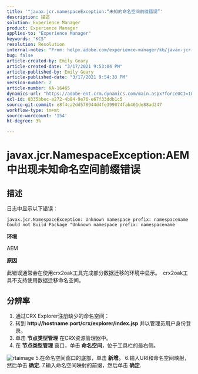```yaml
---
title: '"javax.jcr.namespaceException:“未知的命名空间前缀错误”'
description: 描述
solution: Experience Manager
product: Experience Manager
applies-to: "Experience Manager"
keywords: "KCS"
resolution: Resolution
internal-notes: "From: helpx.adobe.com/experience-manager/kb/javax-jcr-NamespaceException-Unknown-namespace-prefix-error-in-AEM.html"
bug: false
article-created-by: Emily Geary
article-created-date: "3/17/2021 9:53:04 PM"
article-published-by: Emily Geary
article-published-date: "3/17/2021 9:54:33 PM"
version-number: 2
article-number: KA-16465
dynamics-url: "https://adobe-ent.crm.dynamics.com/main.aspx?forceUCI=1&pagetype=entityrecord&etn=knowledgearticle&id=c1f6b325-6b87-eb11-a812-000d3a593216"
exl-id: 0335bbec-e272-4b84-9e76-e67f33ddb1c5
source-git-commit: e8f4ca2dd578944d4fe399074fab461de88ad247
workflow-type: tm+mt
source-wordcount: '154'
ht-degree: 3%

---
```


# javax.jcr.NamespaceException:AEM中出现未知命名空间前缀错误

## 描述


日志中显示以下错误：




```
javax.jcr.NamespaceException: Unknown namespace prefix: namespacename
Could not Build Package "Unknown namespace prefix: namespacename
```


<b>环境</b>

AEM

<b>原因</b>

此错误通常会在使用crx2oak工具完成部分数据迁移的环境中显示。  crx2oak工具不支持使用数据迁移命名空间。


## 分辨率


1. 通过CRX Explorer注册缺少的命名空间：
2. 转到 <b>http://hostname:port/crx/explorer/index.jsp</b> 并以管理员用户身份登录。
3. 单击 <b>节点类型管理</b> 在CRX资源管理器中。
4. 在 <b>节点类型管理</b> 窗口，单击 <b>命名空间</b>，位于工具栏的最右侧。

![rtaimage](https://helpx.adobe.com/content/dam/help/en/experience-manager/kb/javax-jcr-NamespaceException-Unknown-namespace-prefix-error-in-AEM/_jcr_content/main-pars/procedure/proc_par/step_2/step_par/image/rtaimage.png "rtaimage")
5.在命名空间窗口的底部，单击 <b>新增。</b>
6.输入URI和命名空间映射，然后单击 <b>确定</b>.
7.输入命名空间映射的前缀，然后单击 <b>确定</b>.
